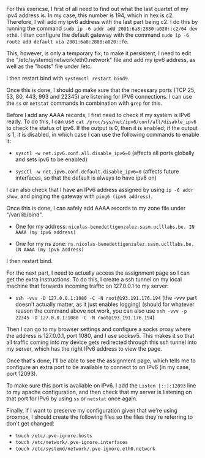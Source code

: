 For this exericse, I first of all need to find out what the last quartet of my ipv4 address is. In my case, this number
is 194, which in hex is c2. Therefore, I will add my ipv6 address with the last part being c2.
I do this by running the command `sudo ip -6 addr add 2001:6a8:2880:a020::c2/64 dev eth0`. I then configure the default
gateway with the command `sudo ip -6 route add default via 2001:6a8:2880:a020::fe`.

This, however, is only a temporary fix; to make it persistent, I need to edit the
"/etc/systemd/network/eth0.network" file and add my ipv6 address, as well as the "hosts" file under
/etc.

I then restart bind with `systemctl restart bind9`.

Once this is done, I should go make sure that the necessary ports (TCP 25, 53, 80, 443, 993 and 22345) are listening
for IPV6 connections. I can use the `ss` or `netstat` commands in combination with `grep` for this.

Before I add any AAAA records, I first need to check if my system is IPv6 ready. To do this, I can use
`cat /proc/sys/net/ipv6/conf/all/disable_ipv6` to check the status of ipv6. If the output is 0, then it is enabled;
if the output is 1, it is disabled, in which case I can use the following commands to enable it:

- `sysctl -w net.ipv6.conf.all.disable_ipv6=0` (affects all ports globally and sets ipv6 to be enabled)

- `sysctl -w net.ipv6.conf.default.disable_ipv6=0` (affects future interfaces, so that the default is always to have
ipv6 on)

I can also check that I have an IPv6 address assigned by using `ip -6 addr show`, and pinging the gateway with
`ping6 (ipv6 address)`.


Once this is done, I can safely add AAAA records to my zone file under "/var/lib/bind".

- One for my address: `nicolas-benedettigonzalez.sasm.uclllabs.be. IN AAAA (my ipv6 address)`

- One for my ns zone: `ns.nicolas-benedettigonzalez.sasm.uclllabs.be. IN AAAA (my ipv6 address)`


I then restart bind.


For the next part, I need to actually access the assignment page so I can get the extra instructions. To do this,
I create a ssh tunnel on my local machine that forwards incoming traffic on 127.0.0.1 to my server:

- `ssh -vvv -D 127.0.0.1:1080 -C -N root@193.191.176.194`
(the -vvv part doesn't actually matter, as it just enables logging)
(should for whatever reason the command above not work, you can also use `ssh -vvv -p 22345 -D 127.0.0.1:1080 -C -N root@193.191.176.194`)

Then I can go to my browser settings and configure a socks proxy where the address is 127.0.0.1, port 1080,
and I use socksv5. This makes it so that all traffic coming into my device gets redirected through this ssh
tunnel into my server, which has the right IPv6 address to view the page.

Once that's done, I'll be able to see the assignment page, which tells me to configure an extra port to
be available to connect to on IPv6 (in my case, port 12093).

To make sure this port is available on IPv6, I add the `Listen [::]:12093` line to my apache configuration,
and then check that my server is listening on that port for IPv6 by using `ss` or `netstat` once again.


Finally, if I want to preserve my configuration given that we're using proxmox, I should create the
following files so the files they're referring to don't get changed:

- `touch /etc/.pve-ignore.hosts`
- `touch /etc/network/.pve-ignore.interfaces`
- `touch /etc/systemd/network/.pve-ignore.eth0.network`
